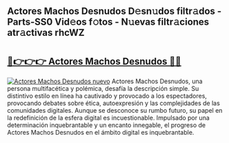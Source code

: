 ## Actores Machos Desnudos D𝚎sn𝚞dos filtr𝚊dos - Parts-SS0 Vid𝚎os f𝚘tos - N𝚞evas filtr𝚊ciones atr𝚊ctivas rhcWZ

# <h2><a href="http://mb2qyz4.tromn.icu/?c=Actores+Machos+Desnudos">🔗👉👉👉 Actores Machos Desnudos 🔗🔗</a></h2>

[![Actores Machos Desnudos nuevo](https://i.imgur.com/pEAQMta.gif)](http://mb2qyz4.tromn.icu/?c=Actores+Machos+Desnudos)
Actores Machos Desnudos, una persona multifacética y polémica, desafía la descripción simple. Su distintivo estilo en línea ha cautivado y provocado a los espectadores, provocando debates sobre ética, autoexpresión y las complejidades de las comunidades digitales. Aunque se desconoce su rumbo futuro, su papel en la redefinición de la esfera digital es incuestionable. Impulsado por una determinación inquebrantable y un encanto innegable, el progreso de Actores Machos Desnudos en el ámbito digital es inquebrantable.
